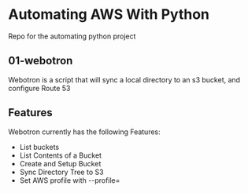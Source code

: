 # Automating AWS With Python

Repo for the automating python project

## 01-webotron

Webotron is a script that will sync a local directory to an s3 bucket, and configure Route 53

## Features

Webotron currently has the following Features:

- List buckets
- List Contents of a Bucket
- Create and Setup Bucket
- Sync Directory Tree to S3
- Set AWS profile with --profile=<ProfileName>
